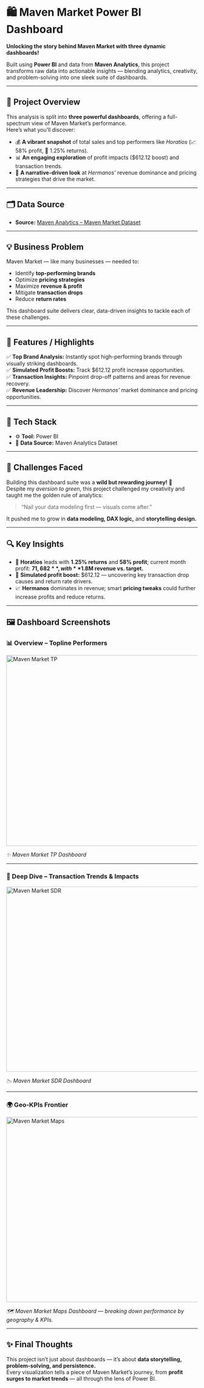 # 🛍️ Maven Market Power BI Dashboard  
**Unlocking the story behind Maven Market with three dynamic dashboards!**

Built using **Power BI** and data from **Maven Analytics**, this project transforms raw data into actionable insights — blending analytics, creativity, and problem-solving into one sleek suite of dashboards.  

---

## 📘 Project Overview  
This analysis is split into **three powerful dashboards**, offering a full-spectrum view of Maven Market’s performance.  
Here’s what you’ll discover:  
- 💰 **A vibrant snapshot** of total sales and top performers like *Horatios* (📈 58% profit, 🔄 1.25% returns).  
- 📊 **An engaging exploration** of profit impacts ($612.12 boost) and transaction trends.  
- 🧭 **A narrative-driven look** at *Hermanos’* revenue dominance and pricing strategies that drive the market.

---

## 🗂️ Data Source  
- **Source:** [Maven Analytics – Maven Market Dataset](https://www.mavenanalytics.io/)  

---

## 💡 Business Problem  
Maven Market — like many businesses — needed to:  
- Identify **top-performing brands**  
- Optimize **pricing strategies**  
- Maximize **revenue & profit**  
- Mitigate **transaction drops**  
- Reduce **return rates**  

This dashboard suite delivers clear, data-driven insights to tackle each of these challenges.  

---

## 🚀 Features / Highlights  
✅ **Top Brand Analysis:** Instantly spot high-performing brands through visually striking dashboards.  
✅ **Simulated Profit Boosts:** Track $612.12 profit increase opportunities.  
✅ **Transaction Insights:** Pinpoint drop-off patterns and areas for revenue recovery.  
✅ **Revenue Leadership:** Discover *Hermanos’* market dominance and pricing opportunities.  

---

## 🧰 Tech Stack  
- ⚙️ **Tool:** Power BI  
- 🧮 **Data Source:** Maven Analytics Dataset  

---

## 🧗 Challenges Faced  
Building this dashboard suite was a **wild but rewarding journey!** 💪  
Despite my *aversion to green*, this project challenged my creativity and taught me the golden rule of analytics:  
> “Nail your data modeling first — visuals come after.”  

It pushed me to grow in **data modeling, DAX logic,** and **storytelling design.**  

---

## 🔍 Key Insights  
- 🥇 **Horatios** leads with **1.25% returns** and **58% profit**; current month profit: **$71,682**, with **$1.8M revenue vs. target.**  
- 💸 **Simulated profit boost:** $612.12 — uncovering key transaction drop causes and return rate drivers.  
- 📈 **Hermanos** dominates in revenue; smart **pricing tweaks** could further increase profits and reduce returns.  

---

## 🖼️ Dashboard Screenshots  

### 📊 Overview – Topline Performers  
<img width="878" height="503" alt="Maven Market TP" src="https://github.com/user-attachments/assets/7b166a8b-0a4e-4214-ac90-ee4e33b4e7b9" /> 


*✨ Maven Market TP Dashboard*

---

### 🔎 Deep Dive – Transaction Trends & Impacts  
<img width="873" height="488" alt="Maven Market SDR" src="https://github.com/user-attachments/assets/c7064c8d-0c0f-4d3a-b433-aa4637230c47" /> 


*📉 Maven Market SDR Dashboard*

---

### 🌍 Geo-KPIs Frontier  
<img width="867" height="488" alt="Maven Market Maps" src="https://github.com/user-attachments/assets/c99b48d3-bfa3-4f7e-b7f5-e94fa6d87b9d" />  


*🗺️ Maven Market Maps Dashboard — breaking down performance by geography & KPIs.*

---

## ✨ Final Thoughts  
This project isn’t just about dashboards — it’s about **data storytelling, problem-solving, and persistence.**  
Every visualization tells a piece of Maven Market’s journey, from **profit surges to market trends** — all through the lens of Power BI.  
